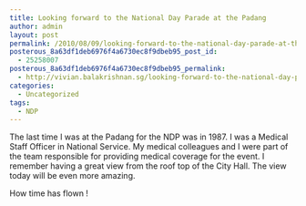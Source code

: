 ```yaml
---
title: Looking forward to the National Day Parade at the Padang
author: admin
layout: post
permalink: /2010/08/09/looking-forward-to-the-national-day-parade-at-the-padang/
posterous_8a63df1deb6976f4a6730ec8f9dbeb95_post_id:
  - 25258007
posterous_8a63df1deb6976f4a6730ec8f9dbeb95_permalink:
  - http://vivian.balakrishnan.sg/looking-forward-to-the-national-day-parade-at
categories:
  - Uncategorized
tags:
  - NDP
---
```

<p>The last time I was at the Padang for the NDP was in 1987. I was a Medical Staff Officer in National Service. My medical colleagues and I were part of the team responsible for providing medical coverage for the event. I remember having a great view from the roof top of the City Hall. The view today will be even more amazing.</p>

<p>How time has flown !</p>
